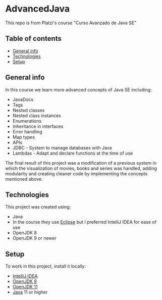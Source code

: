 # AdvancedJava
This repo is from Platzi's course "Curso Avanzado de Java SE"

## Table of contents
* [General info](#general-info)
* [Technologies](#technologies)
* [Setup](#setup)

## General info
In this course we learn more advanced concepts of Java SE including:
- JavaDocs
- Tags
- Nested classes
- Nested class instances
- Enumerations
- Inheritance in interfaces
- Error handling
- Map types
- APIs
- JDBC - System to manage databases with Java
- Lambdas - Adapt and declare functions at the time of use

The final result of this project was a modification of a previous system in which the visualization of movies, books and series was handled, adding modularity and creating cleaner code by implementing the concepts mentioned above.

## Technologies

This project was created using:
* Java
* In the course they use [Eclipse](https://www.eclipse.org/downloads/) but I preferred IntelliJ IDEA for ease of use
* OpenJDK 8
* OpenJDK 9 or newer

## Setup

To work in this project, install it locally:
* [IntelliJ IDEA](https://www.jetbrains.com/es-es/idea/download)
* [OpenJDK 8](https://adoptopenjdk.net/?variant=openjdk8&jvmVariant=hotspot)
* [OpenJDK 11](https://adoptopenjdk.net/?variant=openjdk11&jvmVariant=hotspot)
* [Java](https://www.java.com/es/download/manual.jsp) 11 or higher
